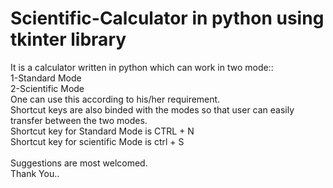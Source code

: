 # Scientific-Calculator in python using tkinter library
It is a calculator written in python which can work in two mode::<br>
1-Standard Mode<br>
2-Scientific Mode<br>
One can use this according to his/her requirement.<br>
Shortcut keys are also binded with the modes so that user can easily transfer between the two modes.<br>
Shortcut key for Standard Mode is CTRL + N<br>
Shortcut key for scientific Mode is ctrl + S<br>
<br>
Suggestions are most welcomed.<br>
Thank You..<br>
